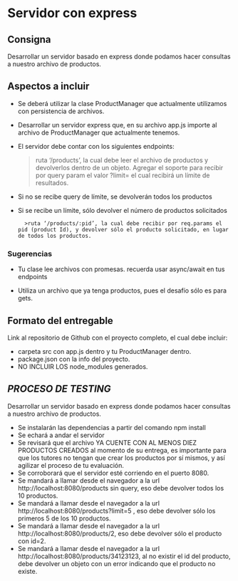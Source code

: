 # Servidor con express

## Consigna

Desarrollar un servidor basado en express donde podamos hacer consultas a nuestro archivo de productos.

## Aspectos a incluir

- Se deberá utilizar la clase ProductManager que actualmente utilizamos con persistencia de archivos. 

- Desarrollar un servidor express que, en su archivo app.js importe al archivo de ProductManager que actualmente tenemos.

- El servidor debe contar con los siguientes endpoints:
    >ruta ‘/products’, la cual debe leer el archivo de productos y devolverlos dentro de un objeto. Agregar el soporte para recibir por query param el valor ?limit= el cual recibirá un límite de resultados.

- Si no se recibe query de límite, se devolverán todos los productos

- Si se recibe un límite, sólo devolver el número de productos solicitados

        >ruta ‘/products/:pid’, la cual debe recibir por req.params el pid (product Id), y devolver sólo el producto solicitado, en lugar de todos los productos. 

### Sugerencias

- Tu clase lee archivos con promesas. recuerda usar async/await en tus endpoints

- Utiliza un archivo que ya tenga productos, pues el desafío sólo es para gets. 

## Formato del entregable

Link al repositorio de Github con el proyecto completo, el cual debe incluir:
- carpeta src con app.js dentro y tu ProductManager dentro.
- package.json con la info del proyecto.
- NO INCLUIR LOS node_modules generados.

## *PROCESO DE TESTING*

Desarrollar un servidor basado en express donde podamos hacer consultas a nuestro archivo de productos.

- Se instalarán las dependencias a partir del comando npm install
- Se echará a andar el servidor
- Se revisará que el archivo YA CUENTE CON AL MENOS DIEZ PRODUCTOS CREADOS al momento de su entrega, es importante para que los tutores no tengan que crear los productos por sí mismos, y así agilizar el proceso de tu evaluación.
- Se corroborará que el servidor esté corriendo en el puerto 8080.
- Se mandará a llamar desde el navegador a la url http://localhost:8080/products sin query, eso debe devolver todos los 10 productos.
- Se mandará a llamar desde el navegador a la url http://localhost:8080/products?limit=5 , eso debe devolver sólo los primeros 5 de los 10 productos.
- Se mandará a llamar desde el navegador a la url http://localhost:8080/products/2, eso debe devolver sólo el producto con id=2.
- Se mandará a llamar desde el navegador a la url http://localhost:8080/products/34123123, al no existir el id del producto, debe devolver un objeto con un error indicando que el producto no existe.